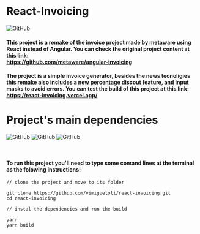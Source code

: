 # React-Invoicing

![GitHub](https://img.shields.io/github/license/vimigueloli/react-invoicing?color=brigthgreen&style=plastic) <br/>

#### This project is a remake of the invoice project made by metaware using React instead of Angular. You can check the original project content at this link: <br/>https://github.com/metaware/angular-invoicing</br>

#### The project is a simple invoice generator, besides the news tecnoligies this remake also includes a new percentage discout feature, and input masks to avoid errors. You can test the build of this project at this link:</br>https://react-invoicing.vercel.app/</br>

# Project's main dependencies

![GitHub](https://img.shields.io/badge/Dependencies-React-4e8dec?style=plastic)
![GitHub](https://img.shields.io/badge/-React_currency_input_field-4e8dec?style=plastic)
![GitHub](https://img.shields.io/badge/-Styled_components-4e8dec?style=plastic)

<br/>

#### To run this project you'll need to type some comand lines at the terminal as the folowing instructions:

```
// clone the project and move to its folder

git clone https://github.com/vimigueloli/react-invoicing.git
cd react-invoicing

// instal the dependencies and run the build

yarn
yarn build
```
